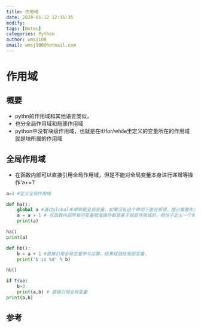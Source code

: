 ```yaml
---
title: 作用域
date: 2020-01-12 12:16:35
modify: 
tags: [Notes]
categories: Python
author: wmsj100
email: wmsj100@hotmail.com
---
```


# 作用域

## 概要

- pythn的作用域和其他语言类似，
- 也分全局作用域和局部作用域
- python中没有块级作用域，也就是在if/for/while里定义的变量所在的作用域就是块所属的作用域

## 全局作用域

- 在函数内部可以直接引用全局作用域，但是不能对全局变量本身进行递增等操作'a+=1'
```python
a=3 #定义全局作用域

def ha():
    global a #通过global来申明是全局变量，如果没有这个申明下面会报错，提示需要先定义a
    a = a + 1 # 在函数内部所有的变量赋值操作都是基于局部作用域的，相当于定义一个和全局变量同名的局部变量
    print(a)

ha()
print(a)

def hb():
    b = a + 1 #直接引用全局变量参与运算，结果赋值给局部变量，
    print('b is %d' % b)

hb()

if True:
    b=3
    print(a,b) # 直接引用全局变量
print(a,b)
```


## 参考

